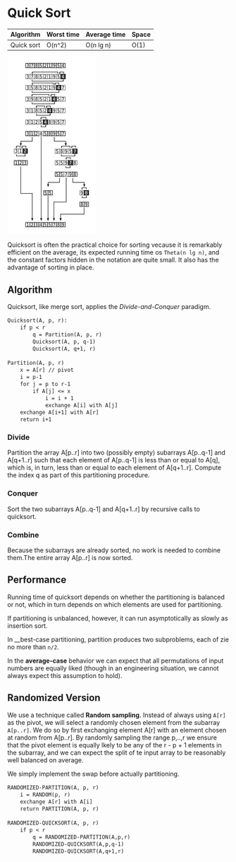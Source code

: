 # Quick Sort

| Algorithm      | Worst time | Average time | Space |
|----------------|------------|--------------|-------|
| Quick sort     | O(n^2)     | O(n lg n)    | O(1)  |

![quicksort](./quicksort.png)

Quicksort is often the practical choice for sorting vecause it is remarkably efficient on the average, its expected running time os `Theta(n lg n)`, and the constant factors hidden in the notation are quite small. It also has the advantage of sorting in place.

## Algorithm

Quicksort, like merge sort, applies the _Divide-and-Conquer_ paradigm.

```
Quicksort(A, p, r):
	if p < r
		q = Partition(A, p, r)
		Quicksort(A, p, q-1)
		Quicksort(A, q+1, r)

Partition(A, p, r)
	x = A[r] // pivot
	i = p-1
	for j = p to r-1
		if A[j] <= x
			i = i + 1
			exchange A[i] with A[j]
	exchange A[i+1] with A[r]
	return i+1
```

### Divide

Partition the array A[p..r] into two (possibly empty) subarrays A[p..q-1] and A[q+1..r] such that each element of A[p..q-1] is less than or equal to A[q], which is, in turn, less than or equal to each element of A[q+1..r]. Compute the index q as part of this partitioning procedure.

### Conquer

Sort the two subarrays A[p..q-1] and A[q+1..r] by recursive calls to quicksort.

### Combine

Because the subarrays are already sorted, no work is needed to combine them.The entire array A[p..r] is now sorted. 

## Performance

Running time of quicksort depends on whether the partitioning is balanced or not, which in turn depends on which elements are used for partitioning.

If partitioning is unbalanced, however, it can run asymptotically as slowly as insertion sort.

In __best-case partitioning, partition produces two subproblems, each of zie no more than `n/2`. 

In the __average-case__ behavior we can expect that all permutations of input numbers are equally liked (though in an engineering situation, we cannot always expect this assumption to hold).

## Randomized Version

We use a technique called __Random sampling__. Instead of always using `A[r]` as the pivot, we will select a randomly chosen element from the subarray `A[p..r]`. We do so by first exchanging element A[r] with an element chosen at random from A[p..r]. By randomly sampling the range p,..,r we ensure that the pivot element is equally lkely to be any of the r - p + 1 elements in the subarray, and we can expect the split of te input array to be reasonably well balanced on average.

We simply implement the swap before actually partitioning.

```
RANDOMIZED-PARTITION(A, p, r)
	i = RANDOM(p, r)
	exchange A[r] with A[i]
	return PARTITION(A, p, r)

RANDOMIZED-QUICKSORT(A, p, r)
	if p < r
		q = RANDOMIZED-PARTITION(A,p,r)
		RANDOMIZED-QUICKSORT(A,p,q-1)
		RANDOMIZED-QUICKSORT(A,q+1,r)
```
